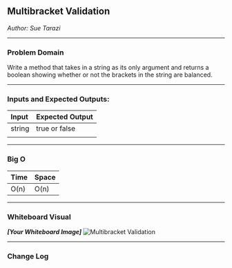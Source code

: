 ## Multibracket Validation
*Author: Sue Tarazi*

---

### Problem Domain

Write a method that takes in a string as its only argument and returns a boolean showing whether or not the brackets in the string are balanced. 

---

### Inputs and Expected Outputs:

| Input | Expected Output |
| :----------- | :----------- |
| string | true or false |
|   |  | 

---

### Big O

| Time | Space |
| :----------- | :----------- |
| O(n) | O(n) |


---


### Whiteboard Visual
***[Your Whiteboard Image]***
![Multibracket Validation](https://i.imgur.com/jRzSpQC.jpg)


---

### Change Log

